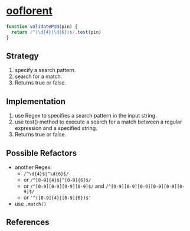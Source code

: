 # [ooflorent](https://www.codewars.com/users/ooflorent)

```js
function validatePIN(pin) {
  return /^(\d{4}|\d{6})$/.test(pin)
}
```

## Strategy

1) specify a search pattern.
2) search for a match. 
3) Returns true or false.

## Implementation

1) use Regex to specifies a search pattern in the input string.
2) use test() method to execute a search for a match between a regular expression and a specified string. 
3) Returns true or false.

## Possible Refactors

- another Regex:
  - `/^\d{4}$|^\d{6}$/` 
  - or `/^[0-9]{4}$|^[0-9]{6}$/` 
  - or `/^[0-9][0-9][0-9][0-9]$/` and `/^[0-9][0-9][0-9][0-9][0-9][0-9]$/` 
  - or `'^([0-9]{4}|[0-9]{6})$'`
- use `.match()`

## References

<!--
  links that helped you to understand this solution or to think of possible refactors
-->

